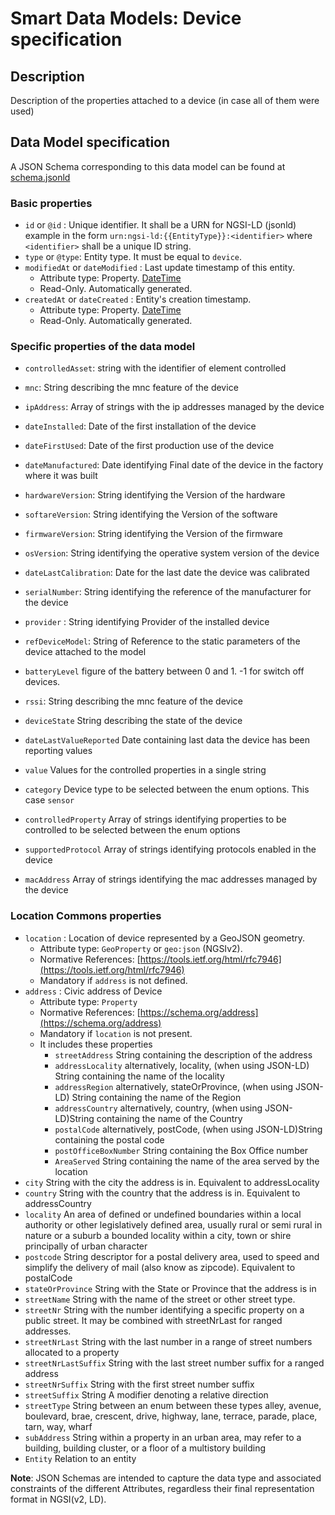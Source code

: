 # Smart Data Models: Device specification

## Description

Description of the properties attached to a device (in case all of them were used)

## Data Model specification

A JSON Schema corresponding to this data model can be found at
[schema.jsonld](../schema.jsonld)
### Basic properties
-   `id` or `@id` : Unique identifier. It shall be a URN for NGSI-LD (jsonld) example in the form
    `urn:ngsi-ld:{{EntityType}}:<identifier>` where `<identifier>` shall be a
    unique ID string.
-   `type` or `@type`: Entity type. It must be equal to `device`.
-   `modifiedAt` or `dateModified` : Last update timestamp of this
    entity.
    -   Attribute type: Property. [DateTime](https://schema.org/DateTime)
    -   Read-Only. Automatically generated.
-   `createdAt` or `dateCreated` : Entity's creation timestamp.
    -   Attribute type: Property. [DateTime](https://schema.org/DateTime)
    -   Read-Only. Automatically generated.

### Specific properties of the data model     
-    `controlledAsset`: string with the identifier of element controlled 
-    `mnc`: String describing the mnc feature of the device 
-    `ipAddress`: Array of strings with the ip addresses managed by the device
-    `dateInstalled`: Date of the first installation of the device
-    `dateFirstUsed`: Date of the first production use of the device 
-    `dateManufactured`: Date identifying Final date of the device in the factory where it was built 
-    `hardwareVersion`: String identifying the Version of the hardware
-    `softareVersion`: String identifying the Version of the software
-    `firmwareVersion`: String identifying the Version of the firmware
-    `osVersion`: String identifying the operative system version of the device
-    `dateLastCalibration`: Date for the last date the device was calibrated
-    `serialNumber`: String identifying the reference of the manufacturer for the device
-    `provider` : String identifying Provider of the installed device
-    `refDeviceModel`: String of Reference to the static parameters of the device attached to the model
-    `batteryLevel` figure of the battery between 0 and 1. -1 for switch off devices.
-    `rssi`: String describing the mnc feature of the device
-    `deviceState` String describing the state of the device 
-    `dateLastValueReported` Date containing last data the device has been reporting values 
-    `value` Values for the controlled properties in a single string

-   `category` Device type to be selected between the enum options. This case `sensor`
-   `controlledProperty` Array of strings identifying properties to be controlled to be selected between the enum options
-   `supportedProtocol` Array of strings identifying protocols enabled in the device 
-   `macAddress` Array of strings identifying the mac addresses managed by the device 

### Location Commons properties 
-   `location` : Location of device represented by a GeoJSON geometry.
    -   Attribute type: `GeoProperty` or `geo:json` (NGSIv2).
    -   Normative References:
        [https://tools.ietf.org/html/rfc7946](https://tools.ietf.org/html/rfc7946)
    -   Mandatory if `address` is not defined.
-   `address` : Civic address of Device
    -   Attribute type: `Property`
    -   Normative References:
        [https://schema.org/address](https://schema.org/address)
    -   Mandatory if `location` is not present.
    -   It includes these properties
        - `streetAddress`  String containing the description of the address
        - `addressLocality` alternatively, locality, (when using JSON-LD) String containing the name of the locality
        - `addressRegion` alternatively, stateOrProvince, (when using JSON-LD) String containing the name of the Region
        - `addressCountry` alternatively, country, (when using JSON-LD)String containing the name of the Country
        - `postalCode` alternatively, postCode, (when using JSON-LD)String containing the postal code
        - `postOfficeBoxNumber` String containing the Box Office number
        - `AreaServed` String containing the name of the area served by the location
-   `city` String with the city the address is in. 
Equivalent to addressLocality
-   `country` String with the country that the address is in. 
Equivalent to addressCountry
-   `locality` An area of defined or undefined boundaries within a local authority or other 
legislatively defined area, usually rural or semi rural in nature or a suburb a bounded locality within a city, town or shire principally of urban character
-   `postcode` String descriptor for a postal delivery area, used to speed and simplify 
the delivery of mail (also know as zipcode). 
Equivalent to postalCode
-   `stateOrProvince` String with the State or Province that the address is in 
-   `streetName` String with the name of the street or other street type. 
-   `streetNr` String with the number identifying a specific property on a public street. It may be combined with streetNrLast for ranged addresses.
-   `streetNrLast` String with the last number in a range of street numbers allocated to a property
-   `streetNrLastSuffix` String with the last street number suffix for a ranged address
-   `streetNrSuffix` String with the first street number suffix 
-   `streetSuffix` String A modifier denoting a relative direction
-   `streetType` String between an enum between these types 
alley, avenue, boulevard, brae, crescent, drive, highway, lane, terrace, parade, place, tarn, way, wharf
-   `subAddress` String within a property in an urban area, may refer to a building, building cluster, or a floor of a multistory building
-   `Entity` Relation to an entity 
  
**Note**: JSON Schemas are intended to capture the data type and associated
constraints of the different Attributes, regardless their final representation
format in NGSI(v2, LD).


